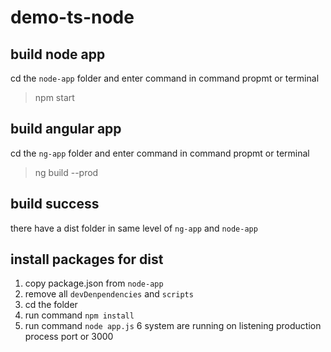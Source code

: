 # demo-ts-node

## build node app
cd the `node-app` folder and enter command in command propmt or terminal
> npm start

## build angular app
cd the `ng-app` folder and enter command in command propmt or terminal
> ng build --prod

## build success
there have a dist folder in same level of `ng-app` and `node-app`

## install packages for dist
1. copy package.json from `node-app`
2. remove all `devDenpendencies` and `scripts`
3. cd the folder
4. run command `npm install`
5. run command `node app.js`
6 system are running on listening production process port or 3000
